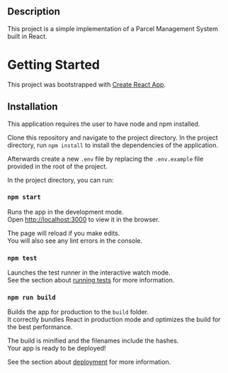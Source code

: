 ## Description

This project is a simple implementation of a Parcel Management System built in React.

# Getting Started

This project was bootstrapped with [Create React App](https://github.com/facebook/create-react-app).

## Installation

This application requires the user to have node and npm installed.

Clone this repository and navigate to the project directory.
In the project directory, run `npm install` to install the dependencies of the application.

Afterwards create a new `.env` file by replacing the `.env.example` file provided in the root of the project.

In the project directory, you can run:

### `npm start`

Runs the app in the development mode.\
Open [http://localhost:3000](http://localhost:3000) to view it in the browser.

The page will reload if you make edits.\
You will also see any lint errors in the console.

### `npm test`

Launches the test runner in the interactive watch mode.\
See the section about [running tests](https://facebook.github.io/create-react-app/docs/running-tests) for more information.

### `npm run build`

Builds the app for production to the `build` folder.\
It correctly bundles React in production mode and optimizes the build for the best performance.

The build is minified and the filenames include the hashes.\
Your app is ready to be deployed!

See the section about [deployment](https://facebook.github.io/create-react-app/docs/deployment) for more information.
